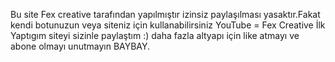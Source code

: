 Bu site Fex creative tarafından yapılmıştır izinsiz
paylaşılması yasaktır.Fakat kendi botunuzun veya siteniz için kullanabilirsiniz
YouTube = Fex Creative 
İlk Yaptıgım siteyi sizinle paylaştım :)
daha fazla altyapı için like atmayı ve abone olmayı unutmayın BAYBAY.